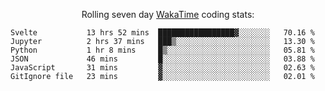<!--<p align="center">
  <img width="auto" src ="https://github-readme-stats.vercel.app/api/top-langs/?username=syrkis&layout=compact&hide_border=true&theme=darcula&bg_color=00000000&langs_count=6&hide=jupyter%20notebook,JavaScript,HTML" width = 400>
      <img src ="https://github-readme-streak-stats.herokuapp.com?user=syrkis&theme=darcula&hide_border=true&background=FFFFFF00" width = 400>

</p>-->
<p align="center">Rolling seven day <a href='https://wakatime.com/'> WakaTime</a> coding stats:</p>
<!--START_SECTION:waka-->

```text
Svelte           13 hrs 52 mins  █████████████████▓░░░░░░░   70.16 %
Jupyter          2 hrs 37 mins   ███▒░░░░░░░░░░░░░░░░░░░░░   13.30 %
Python           1 hr 8 mins     █▒░░░░░░░░░░░░░░░░░░░░░░░   05.81 %
JSON             46 mins         █░░░░░░░░░░░░░░░░░░░░░░░░   03.88 %
JavaScript       31 mins         ▓░░░░░░░░░░░░░░░░░░░░░░░░   02.63 %
GitIgnore file   23 mins         ▓░░░░░░░░░░░░░░░░░░░░░░░░   02.01 %
```

<!--END_SECTION:waka-->
